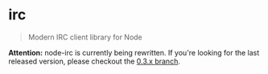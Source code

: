 # irc
> Modern IRC client library for Node

__Attention:__ node-irc is currently being rewritten. If you're looking for the last released version, please checkout the [0.3.x branch](https://github.com/martynsmith/node-irc/tree/0.3.x).
